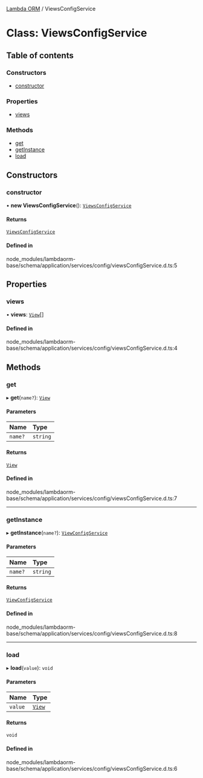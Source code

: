[Lambda ORM](../README.md) / ViewsConfigService

# Class: ViewsConfigService

## Table of contents

### Constructors

- [constructor](ViewsConfigService.md#constructor)

### Properties

- [views](ViewsConfigService.md#views)

### Methods

- [get](ViewsConfigService.md#get)
- [getInstance](ViewsConfigService.md#getinstance)
- [load](ViewsConfigService.md#load)

## Constructors

### constructor

• **new ViewsConfigService**(): [`ViewsConfigService`](ViewsConfigService.md)

#### Returns

[`ViewsConfigService`](ViewsConfigService.md)

#### Defined in

node_modules/lambdaorm-base/schema/application/services/config/viewsConfigService.d.ts:5

## Properties

### views

• **views**: [`View`](../interfaces/View.md)[]

#### Defined in

node_modules/lambdaorm-base/schema/application/services/config/viewsConfigService.d.ts:4

## Methods

### get

▸ **get**(`name?`): [`View`](../interfaces/View.md)

#### Parameters

| Name | Type |
| :------ | :------ |
| `name?` | `string` |

#### Returns

[`View`](../interfaces/View.md)

#### Defined in

node_modules/lambdaorm-base/schema/application/services/config/viewsConfigService.d.ts:7

___

### getInstance

▸ **getInstance**(`name?`): [`ViewConfigService`](ViewConfigService.md)

#### Parameters

| Name | Type |
| :------ | :------ |
| `name?` | `string` |

#### Returns

[`ViewConfigService`](ViewConfigService.md)

#### Defined in

node_modules/lambdaorm-base/schema/application/services/config/viewsConfigService.d.ts:8

___

### load

▸ **load**(`value`): `void`

#### Parameters

| Name | Type |
| :------ | :------ |
| `value` | [`View`](../interfaces/View.md) |

#### Returns

`void`

#### Defined in

node_modules/lambdaorm-base/schema/application/services/config/viewsConfigService.d.ts:6
